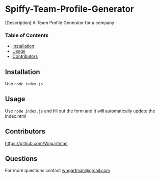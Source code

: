 # Spiffy-Team-Profile-Generator

[Description] A Team Profile Generator for a company

### Table of Contents
* [Installation](#Installation)
* [Usage](#Usage)
* [Contributors](#Contributors)

## Installation
Use `node index.js`

## Usage
Use `node index.js` and fill out the form and it will automatically update the index.html

## Contributors
https://github.com/Wngartman

## Questions
For more questions contact wngartman@gmail.com
